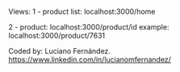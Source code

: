 Views:
1 - product list: localhost:3000/home

2 - product: localhost:3000/product/id 
example: localhost:3000/product/7631




Coded by: Luciano Fernández.
https://www.linkedin.com/in/lucianomfernandez/
